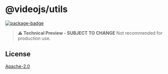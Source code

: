 # @videojs/utils

[![package-badge]][package]

> **⚠️ Technical Preview - SUBJECT TO CHANGE** Not recommended for production use.

## License

[Apache-2.0](./LICENSE)

[package]: https://www.npmjs.com/package/@videojs/utils
[package-badge]: https://img.shields.io/npm/v/%40videojs%2Futils%40next
